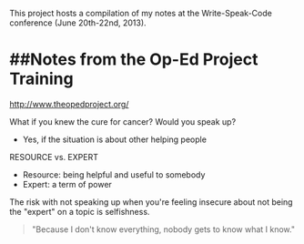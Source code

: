 This project hosts a compilation of my notes at the Write-Speak-Code conference (June 20th-22nd, 2013).

##Notes from the Op-Ed Project Training
================================
http://www.theopedproject.org/

What if you knew the cure for cancer? Would you speak up?
- Yes, if the situation is about other helping people

RESOURCE vs. EXPERT
- Resource: being helpful and useful to somebody
- Expert: a term of power

The risk with not speaking up when you're feeling insecure about not being the "expert" on a topic is selfishness. 

> "Because I don't know everything, nobody gets to know what I know."
